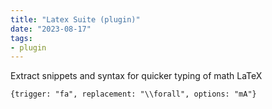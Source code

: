 ```yaml
---
title: "Latex Suite (plugin)"
date: "2023-08-17"
tags:
- plugin
---
```


Extract snippets and syntax for quicker typing of math LaTeX

```
{trigger: "fa", replacement: "\\forall", options: "mA"}
```